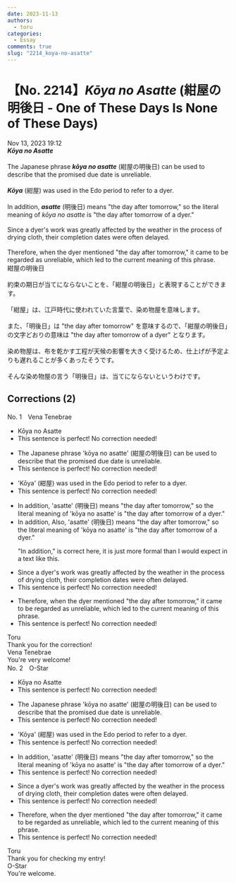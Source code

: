 ```yaml
---
date: 2023-11-13
authors:
  - toru
categories:
  - Essay
comments: true
slug: "2214_koya-no-asatte"
---
```


# 【No. 2214】<strong><em>Kōya no Asatte</strong></em> (紺屋の明後日 - One of These Days Is None of These Days)
<div class="date">Nov 13, 2023 19:12</div>
<div id="post"><div id="body_show_ori">
<strong><em>Kōya no Asatte</strong></em><br/><br/>The Japanese phrase <strong><em>kōya no asatte</em></strong> (紺屋の明後日) can be used to describe that the promised due date is unreliable.<br/><br/><strong><em>Kōya</em></strong> (紺屋) was used in the Edo period to refer to a dyer.<br/><br/>In addition, <strong><em>asatte</em></strong> (明後日) means "the day after tomorrow," so the literal meaning of <em>kōya no asatte</em> is "the day after tomorrow of a dyer."<br/><br/>Since a dyer's work was greatly affected by the weather in the process of drying cloth, their completion dates were often delayed.<br/><br/>Therefore, when the dyer mentioned "the day after tomorrow," it came to be regarded as unreliable, which led to the current meaning of this phrase.
</div></div>

<!-- more -->

<div id="post_ja"><div id="body_show_mo">
紺屋の明後日<br/><br/>約束の期日が当てにならないことを、「紺屋の明後日」と表現することができます。<br/><br/>「紺屋」は、江戸時代に使われていた言葉で、染め物屋を意味します。<br/><br/>また、「明後日」は "the day after tomorrow" を意味するので、「紺屋の明後日」の文字どおりの意味は "the day after tomorrow of a dyer" となります。<br/><br/>染め物屋は、布を乾かす工程が天候の影響を大きく受けるため、仕上げが予定よりも遅れることが多くあったそうです。<br/><br/>そんな染め物屋の言う「明後日」は、当てにならないというわけです。
</div></div>

## Corrections (2)
<div id="block"><div class="first_name"> No. 1　<span class="just_name">Vena Tenebrae</span></div><div id="block2">
<ul class="correction_field">
<li class="incorrect">Kōya no Asatte</li>
<li class="corrected perfect">This sentence is perfect! No correction needed!</li>
</ul>
<ul class="correction_field">
<li class="incorrect">The Japanese phrase 'kōya no asatte' (紺屋の明後日) can be used to describe that the promised due date is unreliable.</li>
<li class="corrected perfect">This sentence is perfect! No correction needed!</li>
</ul>
<ul class="correction_field">
<li class="incorrect">'Kōya' (紺屋) was used in the Edo period to refer to a dyer.</li>
<li class="corrected perfect">This sentence is perfect! No correction needed!</li>
</ul>
<ul class="correction_field">
<li class="incorrect">In addition, 'asatte' (明後日) means "the day after tomorrow," so the literal meaning of 'kōya no asatte' is "the day after tomorrow of a dyer."</li>
<li class="corrected correct">
<span class="sline">In addition,</span> <span class="f_blue">Also, </span>'asatte' (明後日) means "the day after tomorrow," so the literal meaning of 'kōya no asatte' is "the day after tomorrow of a dyer."
<p class="correction_comment">"In addition," is correct here, it is just more formal than I would expect in a text like this.</p>
</li>
</ul>
<ul class="correction_field">
<li class="incorrect">Since a dyer's work was greatly affected by the weather in the process of drying cloth, their completion dates were often delayed.</li>
<li class="corrected perfect">This sentence is perfect! No correction needed!</li>
</ul>
<ul class="correction_field">
<li class="incorrect">Therefore, when the dyer mentioned "the day after tomorrow," it came to be regarded as unreliable, which led to the current meaning of this phrase.</li>
<li class="corrected perfect">This sentence is perfect! No correction needed!</li>
</ul>
</div><div class="name"><span class="just_name">Toru</span><br>
Thank you for the correction!
</div>
<div class="name"><span class="just_name">Vena Tenebrae</span><br>
You're very welcome!
</div>
</div>
<div id="block"><div class="first_name"> No. 2　<span class="just_name">O-Star</span></div><div id="block2">
<ul class="correction_field">
<li class="incorrect">Kōya no Asatte</li>
<li class="corrected perfect">This sentence is perfect! No correction needed!</li>
</ul>
<ul class="correction_field">
<li class="incorrect">The Japanese phrase 'kōya no asatte' (紺屋の明後日) can be used to describe that the promised due date is unreliable.</li>
<li class="corrected perfect">This sentence is perfect! No correction needed!</li>
</ul>
<ul class="correction_field">
<li class="incorrect">'Kōya' (紺屋) was used in the Edo period to refer to a dyer.</li>
<li class="corrected perfect">This sentence is perfect! No correction needed!</li>
</ul>
<ul class="correction_field">
<li class="incorrect">In addition, 'asatte' (明後日) means "the day after tomorrow," so the literal meaning of 'kōya no asatte' is "the day after tomorrow of a dyer."</li>
<li class="corrected perfect">This sentence is perfect! No correction needed!</li>
</ul>
<ul class="correction_field">
<li class="incorrect">Since a dyer's work was greatly affected by the weather in the process of drying cloth, their completion dates were often delayed.</li>
<li class="corrected perfect">This sentence is perfect! No correction needed!</li>
</ul>
<ul class="correction_field">
<li class="incorrect">Therefore, when the dyer mentioned "the day after tomorrow," it came to be regarded as unreliable, which led to the current meaning of this phrase.</li>
<li class="corrected perfect">This sentence is perfect! No correction needed!</li>
</ul>
</div><div class="name"><span class="just_name">Toru</span><br>
Thank you for checking my entry!
</div>
<div class="name"><span class="just_name">O-Star</span><br>
You're welcome.
</div>
</div>

